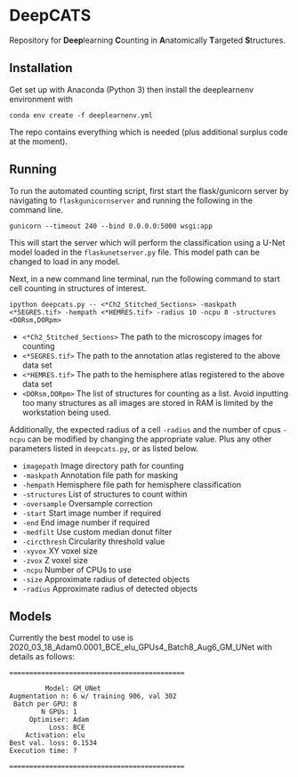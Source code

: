 # DeepCATS

Repository for **Deep**learning **C**ounting in **A**natomically **T**argeted **S**tructures.

## Installation

Get set up with Anaconda (Python 3) then install the deeplearnenv environment with

`conda env create -f deeplearnenv.yml`

The repo contains everything which is needed (plus additional surplus code at the moment).

## Running

To run the automated counting script, first start the flask/gunicorn server by navigating to `flaskgunicornserver` and running the following in the command line.

`gunicorn --timeout 240 --bind 0.0.0.0:5000 wsgi:app`

This will start the server which will perform the classification using a U-Net model loaded in the `flaskunetserver.py` file. This model path can be changed to load in any model.

Next, in a new command line terminal, run the following command to start cell counting in structures of interest.

`ipython deepcats.py -- <*Ch2_Stitched_Sections> -maskpath <*SEGRES.tif> -hempath <*HEMRES.tif> -radius 10 -ncpu 8 -structures <DORsm,DORpm>`

- `<*Ch2_Stitched_Sections>` The path to the microscopy images for counting
- `<*SEGRES.tif>` The path to the annotation atlas registered to the above data set
- `<*HEMRES.tif>` The path to the hemisphere atlas registered to the above data set
- `<DORsm,DORpm>` The list of structures for counting as a list. Avoid inputting too many structures as all images are stored in RAM is limited by the workstation being used.

Additionally, the expected radius of a cell `-radius` and the number of cpus `-ncpu` can be modified by changing the appropriate value. Plus any other parameters listed in `deepcats.py`, or as listed below.

- `imagepath` Image directory path for counting
- `-maskpath` Annotation file path for masking
- `-hempath` Hemisphere file path for hemisphere classification
- `-structures` List of structures to count within
- `-oversample` Oversample correction
- `-start` Start image number if required
- `-end` End image number if required
- `-medfilt` Use custom median donut filter
- `-circthresh` Circularity threshold value
- `-xyvox` XY voxel size
- `-zvox` Z voxel size
- `-ncpu` Number of CPUs to use
- `-size` Approximate radius of detected objects
- `-radius` Approximate radius of detected objects

## Models

Currently the best model to use is 2020_03_18_Adam0.0001_BCE_elu_GPUs4_Batch8_Aug6_GM_UNet with details as follows:

```
============================================

         Model: GM_UNet
Augmentation n: 6 w/ training 906, val 302
 Batch per GPU: 8
        N GPUs: 1
     Optimiser: Adam
          Loss: BCE
    Activation: elu
Best val. loss: 0.1534
Execution time: ?

============================================
```
